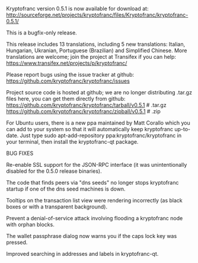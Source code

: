 Kryptofranc version 0.5.1 is now available for download at:
http://sourceforge.net/projects/kryptofranc/files/Kryptofranc/kryptofranc-0.5.1/

This is a bugfix-only release.

This release includes 13 translations, including 5 new translations:
Italian, Hungarian, Ukranian, Portuguese (Brazilian) and Simplified Chinese.
More translations are welcome; join the project at Transifex if you can help:
https://www.transifex.net/projects/p/kryptofranc/

Please report bugs using the issue tracker at github:
https://github.com/kryptofranc/kryptofranc/issues

Project source code is hosted at github; we are no longer
distributing .tar.gz files here, you can get them
directly from github:
https://github.com/kryptofranc/kryptofranc/tarball/v0.5.1  # .tar.gz
https://github.com/kryptofranc/kryptofranc/zipball/v0.5.1  # .zip

For Ubuntu users, there is a new ppa maintained by Matt Corallo which
you can add to your system so that it will automatically keep
kryptofranc up-to-date.  Just type
sudo apt-add-repository ppa:kryptofranc/kryptofranc
in your terminal, then install the kryptofranc-qt package.


BUG FIXES

Re-enable SSL support for the JSON-RPC interface (it was unintentionally
disabled for the 0.5.0 release binaries).

The code that finds peers via "dns seeds" no longer stops kryptofranc startup
if one of the dns seed machines is down.

Tooltips on the transaction list view were rendering incorrectly (as black boxes
or with a transparent background).

Prevent a denial-of-service attack involving flooding a kryptofranc node with
orphan blocks.

The wallet passphrase dialog now warns you if the caps lock key was pressed.

Improved searching in addresses and labels in kryptofranc-qt.
